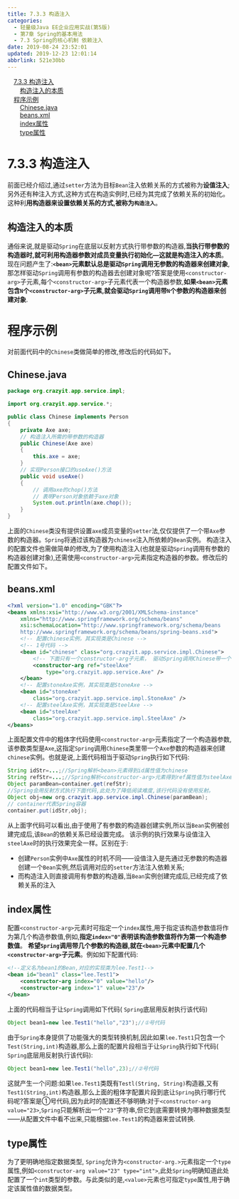 ```yaml
---
title: 7.3.3 构造注入
categories: 
  - 轻量级Java EE企业应用实战(第5版)
  - 第7章 Spring的基本用法
  - 7.3 Spring的核心机制 依赖注入
date: 2019-08-24 23:52:01
updated: 2019-12-23 12:01:14
abbrlink: 521e30bb
---
```

<div id='my_toc'><a href="/JavaReadingNotes/521e30bb/#7-3-3-构造注入" class="header_1">7.3.3 构造注入</a>&nbsp;<br><a href="/JavaReadingNotes/521e30bb/#构造注入的本质" class="header_2">构造注入的本质</a>&nbsp;<br><a href="/JavaReadingNotes/521e30bb/#程序示例" class="header_1">程序示例</a>&nbsp;<br><a href="/JavaReadingNotes/521e30bb/#Chinese-java" class="header_2">Chinese.java</a>&nbsp;<br><a href="/JavaReadingNotes/521e30bb/#beans-xml" class="header_2">beans.xml</a>&nbsp;<br><a href="/JavaReadingNotes/521e30bb/#index属性" class="header_2">index属性</a>&nbsp;<br><a href="/JavaReadingNotes/521e30bb/#type属性" class="header_2">type属性</a>&nbsp;<br></div>
<style>.header_1{margin-left: 1em;}.header_2{margin-left: 2em;}.header_3{margin-left: 3em;}.header_4{margin-left: 4em;}.header_5{margin-left: 5em;}.header_6{margin-left: 6em;}</style>
<!--more-->
<script>if (navigator.platform.search('arm')==-1){document.getElementById('my_toc').style.display = 'none';}var e,p = document.getElementsByTagName('p');while (p.length>0) {e = p[0];e.parentElement.removeChild(e);}</script>

<!--end-->
<!--SSTStart-->
# 7.3.3 构造注入 #
前面已经介绍过,通过`setter`方法为目标`Bean`注入依赖关系的方式被称为**设值注入**;另外还有种注入方式,这种方式在构造实例时,已经为其完成了依赖关系的初始化。这种利**用构造器来设置依赖关系的方式,被称为`构造注入`**。
## 构造注入的本质 ##
通俗来说,就是驱动`Spring`在底层以反射方式执行带参数的构造器,**当执行带参数的构造器时,就可利用构造器参数对成员变量执行初始化—这就是构造注入的本质**。
现在问题产生了:**`<bean>`元素默认总是驱动`Spring`调用无参数的构造器来创建对象**,那怎样驱动`Spring`调用有参数的构造器去创建对象呢?答案是使用`<constructor-arg>`子元素,每个`<constructor-arg>`子元素代表一个构造器参数,**如果`<bean>`元素包含`N`个`<constructor-arg>`子元素,就会驱动`Spring`调用带`N`个参数的构造器来创建对象**.
# 程序示例 #
对前面代码中的`Chinese`类做简单的修改,修改后的代码如下。
## Chinese.java ##
```java
package org.crazyit.app.service.impl;

import org.crazyit.app.service.*;

public class Chinese implements Person
{
    private Axe axe;
    // 构造注入所需的带参数的构造器
    public Chinese(Axe axe)
    {
        this.axe = axe;
    }
    // 实现Person接口的useAxe()方法
    public void useAxe()
    {
        // 调用axe的chop()方法
        // 表明Person对象依赖于axe对象
        System.out.println(axe.chop());
    }
}
```
上面的`Chinese`类没有提供设置`axe`成员变量的`setter`法,仅仅提供了一个带`Axe`参数的构造器。`Spring`将通过该构造器为`chinese`注入所依赖的`Bean`实例。
构造注入的配置文件也需做简单的修改,为了使用构造注入(也就是驱动`Spring`调用有参数的构造器创建对象),还需使用`<constructor-arg>`元素指定构造器的参数。修改后的配置文件如下。
## beans.xml ##
```xml
<?xml version="1.0" encoding="GBK"?>
<beans xmlns:xsi="http://www.w3.org/2001/XMLSchema-instance"
    xmlns="http://www.springframework.org/schema/beans"
    xsi:schemaLocation="http://www.springframework.org/schema/beans
    http://www.springframework.org/schema/beans/spring-beans.xsd">
    <!-- 配置chinese实例，其实现类是Chinese -->
    <!-- 1号代码 -->
    <bean id="chinese" class="org.crazyit.app.service.impl.Chinese">
        <!-- 下面只有一个constructor-arg子元素， 驱动Spring调用Chinese带一个参数的构造器来创建对象 -->
        <constructor-arg ref="steelAxe"
            type="org.crazyit.app.service.Axe" />
    </bean>
    <!-- 配置stoneAxe实例，其实现类是StoneAxe -->
    <bean id="stoneAxe"
        class="org.crazyit.app.service.impl.StoneAxe" />
    <!-- 配置steelAxe实例，其实现类是SteelAxe -->
    <bean id="steelAxe"
        class="org.crazyit.app.service.impl.SteelAxe" />
</beans>
```
上面配置文件中的粗体字代码使用`<constructor-arg>`元素指定了一个构造器参数,该参数类型是`Axe`,这指定`Spring`调用`Chinese`类里带一个`Axe`参数的构造器来创建`chinese`实例。也就是说,上面代码相当于驱动`Spring`执行如下代码:
```java
String idStr=...;//Spring解析<bean>元素得到id属性值为chinese
String refStr=...;//Spring解析<constructor-arg>元素得到ref属性值为steelAxe
Object paramBean=container.get(refStr);
//Spring会用反射方式执行下面代码,此处为了降低阅读难度,该行代码没有使用反射。
Object obj=new org.crazyit.app.service.impl.Chinese(paramBean);
// container代表Spring容器
container.put(idStr,obj);
```
从上面字代码可以看出,由于使用了有参数的构造器创建实例,所以当`Bean`实例被创建完成后,该`Bean`的依赖关系已经设置完成。
该示例的执行效果与设值注入`steelAxe`时的执行效果完全一样。区别在于:
- 创建`Person`实例中`Axe`属性的时机不同——设值注入是先通过无参数的构造器创建一个`Bean`实例,然后调用对应的`setter`方法注入依赖关系;
- 而构造注入则直接调用有参数的构造器,当`Bean`实例创建完成后,已经完成了依赖关系的注入

## index属性 ##
配置`<constructor-arg>`元素时可指定一个`index`属性,用于指定该构造参数值将作为第几个构造参数值,例如,**指定`index="0"`表明该构造参数值将作为第一个构造参数值**。
**希望`Spring`调用带几个参数的构造器,就在`<bean>`元素中配置几个`<constructor-arg>`子元素**。例如如下配置代码:
```xml
<!--定义名为bean1的Bean,对应的实现类为lee.Test1-->
<bean id="bean1" class="lee.Test1">
    <constructor-arg index="0" value="hello"/>
    <constructor-arg index="1" value="23"/>
</bean>
```
上面的代码相当于让`Spring`调用如下代码( `Spring`底层用反射执行该代码)
```java
Object bean1=new lee.Test1("hello","23");//①号代码
```
由于`Spring`本身提供了功能强大的类型转换机制,因此如果`lee.Test1`只包含一个`Test(String,int)`构造器,那么上面的配置片段相当于让`Spring`执行如下代码( `Spring`底层用反射执行该代码):
```java
Object bean1=new lee.Test1("hello",23);//②号代码
```
这就产生一个问题:如果`lee.Test1`类既有`Testl(String, String)`构造器,又有`Test1(String,int)`构造器,那么上面的粗体字配置片段到底让`Spring`执行哪行代码呢?答案是①号代码,因为此时的配置还不够明确:对于`<constructor-arg value="23>`,`Spring`只能解析出一个`"23"`字符串,但它到底需要转换为哪种数据类型——从配置文件中看不出来,只能根据`lee.Test1`的构造器来尝试转换.
## type属性 ##
为了更明确地指定数据类型, `Spring`允许为`<constructor-arg.>`元素指定一个`type`属性,例如`<constructor-arg value="23" type="int">`,此处`Spring`明确知道此处配置了一个`int`类型的参数。与此类似的是,`<value>`元素也可指定`type`属性,用于确定该属性值的数据类型。

<!--SSTStop-->

